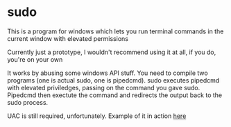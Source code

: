 # sudo

This is a program for windows which lets you run terminal commands in the current window with elevated permissions

Currently just a prototype, I wouldn't recommend using it at all, if you do, you're on your own

It works by abusing some windows API stuff. You need to compile two programs (one is actual sudo, one is pipedcmd). sudo executes pipedcmd with elevated priviledges, passing on the command you gave sudo. Pipedcmd then exectute the command and redirects the output back to the sudo process.

UAC is still required, unfortunately. Example of it in action [here](https://www.youtube.com/watch?v=O0d89sDNk30)
